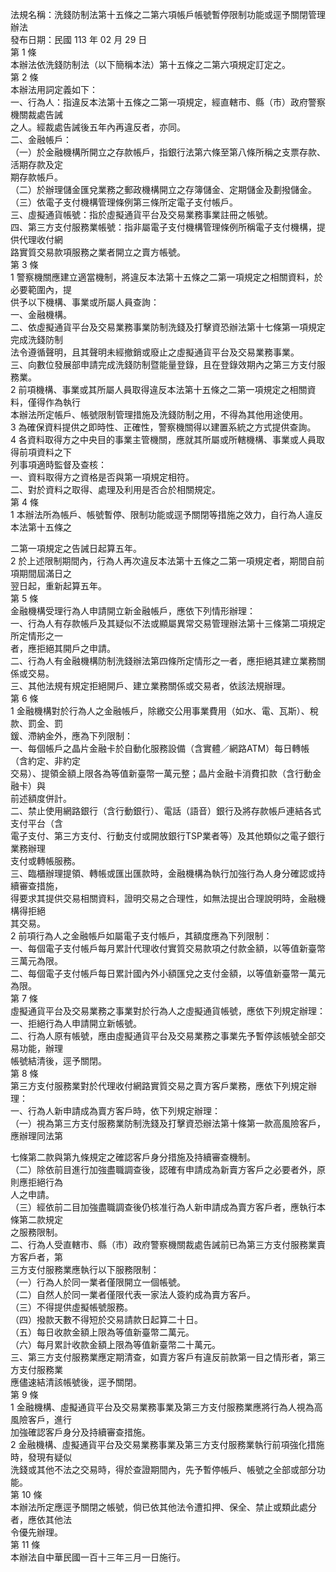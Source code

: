 法規名稱：洗錢防制法第十五條之二第六項帳戶帳號暫停限制功能或逕予關閉管理辦法  
發布日期：民國 113 年 02 月 29 日  
第 1 條  
本辦法依洗錢防制法（以下簡稱本法）第十五條之二第六項規定訂定之。  
第 2 條  
本辦法用詞定義如下：  
一、行為人：指違反本法第十五條之二第一項規定，經直轄市、縣（市）政府警察機關裁處告誡  
之人。經裁處告誡後五年內再違反者，亦同。  
二、金融帳戶：  
（一）於金融機構所開立之存款帳戶，指銀行法第六條至第八條所稱之支票存款、活期存款及定  
期存款帳戶。  
（二）於辦理儲金匯兌業務之郵政機構開立之存簿儲金、定期儲金及劃撥儲金。  
（三）依電子支付機構管理條例第三條所定電子支付帳戶。  
三、虛擬通貨帳號：指於虛擬通貨平台及交易業務事業註冊之帳號。  
四、第三方支付服務業帳號：指非屬電子支付機構管理條例所稱電子支付機構，提供代理收付網  
路實質交易款項服務之業者開立之賣方帳號。  
第 3 條  
1 警察機關應建立適當機制，將違反本法第十五條之二第一項規定之相關資料，於必要範圍內，提  
供予以下機構、事業或所屬人員查詢：  
一、金融機構。  
二、依虛擬通貨平台及交易業務事業防制洗錢及打擊資恐辦法第十七條第一項規定完成洗錢防制  
法令遵循聲明，且其聲明未經撤銷或廢止之虛擬通貨平台及交易業務事業。  
三、向數位發展部申請完成洗錢防制暨能量登錄，且在登錄效期內之第三方支付服務業。  
2 前項機構、事業或其所屬人員取得違反本法第十五條之二第一項規定之相關資料，僅得作為執行  
本辦法所定帳戶、帳號限制管理措施及洗錢防制之用，不得為其他用途使用。  
3 為確保資料提供之即時性、正確性，警察機關得以建置系統之方式提供查詢。  
4 各資料取得方之中央目的事業主管機關，應就其所屬或所轄機構、事業或人員取得前項資料之下  
列事項適時監督及查核：  
一、資料取得方之資格是否與第一項規定相符。  
二、對於資料之取得、處理及利用是否合於相關規定。  
第 4 條  
1 本辦法所為帳戶、帳號暫停、限制功能或逕予關閉等措施之效力，自行為人違反本法第十五條之  


二第一項規定之告誡日起算五年。  
2 於上述限制期間內，行為人再次違反本法第十五條之二第一項規定者，期間自前項期間屆滿日之  
翌日起，重新起算五年。  
第 5 條  
金融機構受理行為人申請開立新金融帳戶，應依下列情形辦理：  
一、行為人有存款帳戶及其疑似不法或顯屬異常交易管理辦法第十三條第二項規定所定情形之一  
者，應拒絕其開戶之申請。  
二、行為人有金融機構防制洗錢辦法第四條所定情形之一者，應拒絕其建立業務關係或交易。  
三、其他法規有規定拒絕開戶、建立業務關係或交易者，依該法規辦理。  
第 6 條  
1 金融機構對於行為人之金融帳戶，除繳交公用事業費用（如水、電、瓦斯）、稅款、罰金、罰  
鍰、滯納金外，應為下列限制：  
一、每個帳戶之晶片金融卡於自動化服務設備（含實體／網路ATM）每日轉帳（含約定、非約定  
交易）、提領金額上限各為等值新臺幣一萬元整；晶片金融卡消費扣款（含行動金融卡）與  
前述額度併計。  
二、禁止使用網路銀行（含行動銀行）、電話（語音）銀行及將存款帳戶連結各式支付平台（含  
電子支付、第三方支付、行動支付或開放銀行TSP業者等）及其他類似之電子銀行業務辦理  
支付或轉帳服務。  
三、臨櫃辦理提領、轉帳或匯出匯款時，金融機構為執行加強行為人身分確認或持續審查措施，  
得要求其提供交易相關資料，證明交易之合理性，如無法提出合理說明時，金融機構得拒絕  
其交易。  
2 前項行為人之金融帳戶如屬電子支付帳戶，其額度應為下列限制：  
一、每個電子支付帳戶每月累計代理收付實質交易款項之付款金額，以等值新臺幣三萬元為限。  
二、每個電子支付帳戶每日累計國內外小額匯兌之支付金額，以等值新臺幣一萬元為限。  
第 7 條  
虛擬通貨平台及交易業務之事業對於行為人之虛擬通貨帳號，應依下列規定辦理：  
一、拒絕行為人申請開立新帳號。  
二、行為人原有帳號，應由虛擬通貨平台及交易業務之事業先予暫停該帳號全部交易功能，辦理  
帳號結清後，逕予關閉。  
第 8 條  
第三方支付服務業對於代理收付網路實質交易之賣方客戶業務，應依下列規定辦理：  
一、行為人新申請成為賣方客戶時，依下列規定辦理：  
（一）視為第三方支付服務業防制洗錢及打擊資恐辦法第十條第一款高風險客戶，應辦理同法第  


七條第二款與第九條規定之確認客戶身分措施及持續審查機制。  
（二）除依前目進行加強盡職調查後，認確有申請成為新賣方客戶之必要者外，原則應拒絕行為  
人之申請。  
（三）經依前二目加強盡職調查後仍核准行為人新申請成為賣方客戶者，應執行本條第二款規定  
之服務限制。  
二、行為人受直轄市、縣（市）政府警察機關裁處告誡前已為第三方支付服務業賣方客戶者，第  
三方支付服務業應執行以下服務限制：  
（一）行為人於同一業者僅限開立一個帳號。  
（二）自然人於同一業者僅限代表一家法人簽約成為賣方客戶。  
（三）不得提供虛擬帳號服務。  
（四）撥款天數不得短於交易請款日起算二十日。  
（五）每日收款金額上限為等值新臺幣二萬元。  
（六）每月累計收款金額上限為等值新臺幣二十萬元。  
三、第三方支付服務業應定期清查，如賣方客戶有違反前款第一目之情形者，第三方支付服務業  
應儘速結清該帳號後，逕予關閉。  
第 9 條  
1 金融機構、虛擬通貨平台及交易業務事業及第三方支付服務業應將行為人視為高風險客戶，進行  
加強確認客戶身分及持續審查措施。  
2 金融機構、虛擬通貨平台及交易業務事業及第三方支付服務業執行前項強化措施時，發現有疑似  
洗錢或其他不法之交易時，得於查證期間內，先予暫停帳戶、帳號之全部或部分功能。  
第 10 條  
本辦法所定應逕予關閉之帳號，倘已依其他法令遭扣押、保全、禁止或類此處分者，應依其他法  
令優先辦理。  
第 11 條  
本辦法自中華民國一百十三年三月一日施行。  



